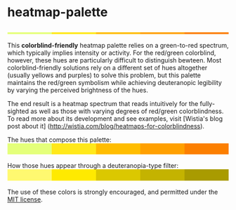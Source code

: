 heatmap-palette
===============
![alt tag](/heatmap-bar.png)

This **colorblind-friendly** heatmap palette relies on a green-to-red spectrum, which typically implies intensity or activity. For the red/green colorblind, however, these hues are particularly difficult to distinguish bewteen. Most colorblind-friendly solutions rely on a different set of hues altogether (usually yellows and purples) to solve this problem, but this palette maintains the red/green symbolism while achieving deuteranopic legibility by varying the perceived brightness of the hues.

The end result is a heatmap spectrum that reads intuitively for the fully-sighted as well as those with varying degrees of red/green colorblindness. To read more about its development and see examples, visit [Wistia's blog post about it] (http://wistia.com/blog/heatmaps-for-colorblindness).

The hues that compose this palette:
![alt tag](/heatmap-palette.png)

How those hues appear through a deuteranopia-type filter:
![alt tag](/heatmap-palette-filter.png)

The use of these colors is strongly encouraged, and permitted under the [MIT license](/LICENSE).

